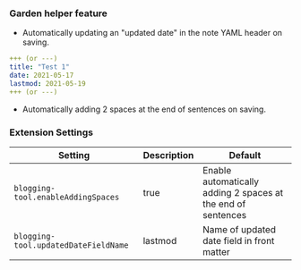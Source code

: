 ### Garden helper feature  
- Automatically updating an "updated date" in the note YAML header on saving.

```yaml  
+++ (or ---)  
title: "Test 1"  
date: 2021-05-17  
lastmod: 2021-05-19  
+++ (or ---)  
```  

- Automatically adding 2 spaces at the end of sentences on saving.

### Extension Settings  
| Setting                              | Description | Default                                                      |  
| ------------------------------------ | ----------- | ------------------------------------------------------------ |  
| `blogging-tool.enableAddingSpaces`   | true        | Enable automatically adding 2 spaces at the end of sentences |  
| `blogging-tool.updatedDateFieldName` | lastmod     | Name of updated date field in front matter                   |  